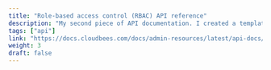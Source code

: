 ```yaml
---
title: "Role-based access control (RBAC) API reference"
description: "My second piece of API documentation. I created a template for how to organize the content based on Tom Johnson's assertion that reference documentation for API endpoints consists of 5 general sections: resource descriptions, endpoints and methods, parameters, sample requests, and sample responses. I took a previously published doc page and tested the endpoints with Postman and curl to create my sample requests."
tags: ["api"]
link: "https://docs.cloudbees.com/docs/admin-resources/latest/api-docs/rbac-api"
weight: 3
draft: false
---
```

